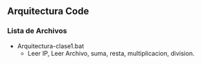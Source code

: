 ## Arquitectura Code

### Lista de Archivos

- Arquitectura-clase1.bat
	- Leer IP, Leer Archivo, suma, resta, multiplicacion, division.